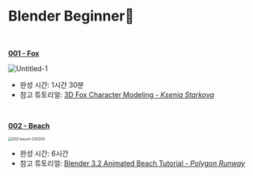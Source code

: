 # Blender Beginner🐣

<br />

[**001 - Fox**](https://github.com/yj59/blender-beginner/blob/main/completeRender/001-fox-230203.gif)

![Untitled-1](https://user-images.githubusercontent.com/93882395/216567418-6e678c68-fbd9-44f2-81b8-13e73a8e8a29.gif)  

*   완성 시간: 1시간 30분
*   참고 튜토리얼: [3D Fox Character Modeling - *Ksenia Starkova*](https://www.youtube.com/watch?v=aMRRNC1J6tU&t=289s)

<br />

[**002 - Beach**](https://github.com/yj59/blender-beginner/blob/main/completeRender/001-fox-230203.gif)

<img src="https://user-images.githubusercontent.com/93882395/216818997-2dcbf39f-e264-4b10-8988-8f98044f9af9.png" alt="002-beach-230203" style="zoom: 50%;" /> 

*   완성 시간: 6시간
*   참고 튜토리얼: [Blender 3.2 Animated Beach Tutorial - *Polygon Runway*](https://www.youtube.com/watch?v=sL9ozfAivi0&t=931s)